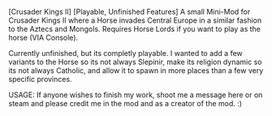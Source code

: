 [Crusader Kings II] [Playable, Unfinished Features] 
A small Mini-Mod for Crusader Kings II where a Horse invades Central Europe in a similar fashion to the Aztecs and Mongols. 
Requires Horse Lords if you want to play as the horse (VIA Console).

Currently unfinished, but its completly playable. 
I wanted to add a few variants to the Horse so its not always Slepinir, make its religion dynamic so its not always Catholic, 
and allow it to spawn in more places than a few very specific provinces. 

USAGE: 
If anyone wishes to finish my work, shoot me a message here or on steam and please credit me in the mod and as a creator of the mod. :)
